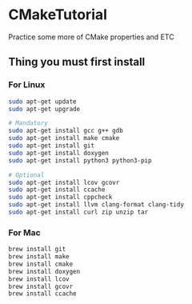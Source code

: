 # CMakeTutorial
Practice some more of CMake properties and ETC

## Thing you must first install 
### For Linux
```sh 
sudo apt-get update
sudo apt-get upgrade

# Mandatory 
sudo apt-get install gcc g++ gdb
sudo apt-get install make cmake
sudo apt-get install git
sudo apt-get install doxygen
sudo apt-get install python3 python3-pip

# Optional
sudo apt-get install lcov gcovr
sudo apt-get install ccache
sudo apt-get install cppcheck
sudo apt-get install llvm clang-format clang-tidy
sudo apt-get install curl zip unzip tar
```
### For Mac
```sh 
brew install git
brew install make
brew install cmake
brew install doxygen
brew install lcov
brew install gcovr
brew install ccache
```